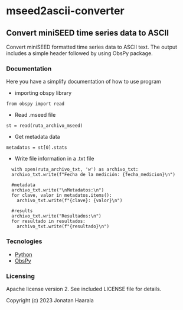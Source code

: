 # mseed2ascii-converter

## Convert miniSEED time series data to ASCII

Convert miniSEED formatted time series data to ASCII text.  The output
includes a simple header followed by using ObsPy package.

### Documentation
Here you have a simplify documentation of how to use program

- importing obspy library

`from obspy import read`

- Read .mseed file

`st = read(ruta_archivo_mseed)`

- Get metadata data

`metadatos = st[0].stats`

- Write file information in a .txt file
```
  with open(ruta_archivo_txt, 'w') as archivo_txt:
  archivo_txt.write(f"Fecha de la medición: {fecha_medicion}\n")

  #metadata
  archivo_txt.write("\nMetadatos:\n")
  for clave, valor in metadatos.items():
    archivo_txt.write(f"{clave}: {valor}\n")

  #results
  archivo_txt.write("Resultados:\n")
  for resultado in resultados:
    archivo_txt.write(f"{resultado}\n")
```
### Tecnologies
- [Python](https://www.python.org/)
- [ObsPy](https://docs.obspy.org/index.html "ObsPy")

### Licensing

Apache license version 2.  See included LICENSE file for details.

Copyright (c) 2023 Jonatan Haarala
